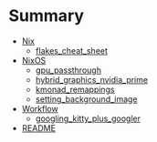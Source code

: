 # Summary

- [Nix]()
    - [flakes_cheat_sheet](<Nix/flakes_cheat_sheet.md>)
- [NixOS]()
    - [gpu_passthrough](<NixOS/gpu_passthrough.md>)
    - [hybrid_graphics_nvidia_prime](<NixOS/hybrid_graphics_nvidia_prime.md>)
    - [kmonad_remappings](<NixOS/kmonad_remappings.md>)
    - [setting_background_image](<NixOS/setting_background_image.md>)
- [Workflow]()
    - [googling_kitty_plus_googler](<Workflow/googling_kitty_plus_googler.md>)
- [README](<README.md>)
